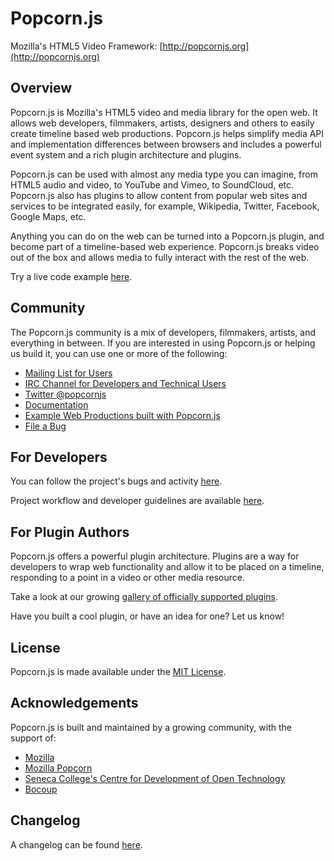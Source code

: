    Popcorn.js
=============
Mozilla's HTML5 Video Framework: [http://popcornjs.org](http://popcornjs.org)


Overview
-------------
Popcorn.js is Mozilla's HTML5 video and media library for the open web.  It allows web developers, filmmakers, artists, designers and others to easily create timeline based web productions. Popcorn.js helps simplify media API and implementation differences between browsers and includes a powerful event system and a rich plugin architecture and plugins.

Popcorn.js can be used with almost any media type you can imagine, from HTML5 audio and video, to YouTube and Vimeo, to SoundCloud, etc.  Popcorn.js also has plugins to allow content from popular web sites and services to be integrated easily, for example, Wikipedia, Twitter, Facebook, Google Maps, etc.

Anything you can do on the web can be turned into a Popcorn.js plugin, and become part of a timeline-based web experience.  Popcorn.js breaks video out of the box and allows media to fully interact with the rest of the web.

Try a live code example [here](http://jsfiddle.net/rwaldron/xhXE6/).

Community
-------------
The Popcorn.js community is a mix of developers, filmmakers, artists, and everything in between.  If you are interested in using Popcorn.js or helping us build it, you can use one or more of the following:

* [Mailing List for Users](https://groups.google.com/group/web-made-movies-working)
* [IRC Channel for Developers and Technical Users](irc://irc.mozilla.org/popcorn)
* [Twitter @popcornjs](https://twitter.com/#!/popcornjs)
* [Documentation](http://popcornjs.org/documentation)
* [Example Web Productions built with Popcorn.js](http://popcornjs.org/demos)
* [File a Bug](https://webmademovies.lighthouseapp.com/projects/63272-popcornjs/tickets/new)


For Developers
-------------
You can follow the project's bugs and activity [here](https://webmademovies.lighthouseapp.com/projects/63272-popcornjs/overview).

Project workflow and developer guidelines are available [here](https://webmademovies.lighthouseapp.com/projects/63272/workflow).


For Plugin Authors
-------------
Popcorn.js offers a powerful plugin architecture. Plugins are a way for developers to wrap web functionality and allow it to be placed on a timeline, responding to a point in a video or other media resource.

Take a look at our growing [gallery of officially supported plugins](http://popcornjs.org/popcorn-docs/plugins/).

Have you built a cool plugin, or have an idea for one? Let us know!


License
-------------
Popcorn.js is made available under the [MIT License](http://www.opensource.org/licenses/mit-license.php).


Acknowledgements
-------------
Popcorn.js is built and maintained by a growing community, with the support of:

* [Mozilla](https://www.mozilla.org/)
* [Mozilla Popcorn](http://mozillapopcorn.org/)
* [Seneca College's Centre for Development of Open Technology](http://zenit.senecac.on.ca/wiki/index.php/Main_Page)
* [Bocoup](http://bocoup.com/)


Changelog
-------------
A changelog can be found [here](https://webmademovies.lighthouseapp.com/projects/63272/changelog).
